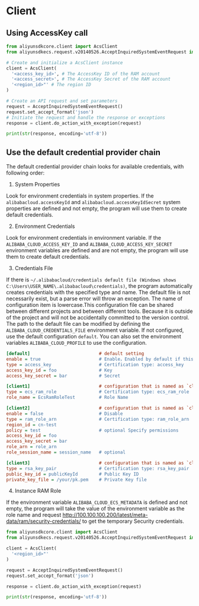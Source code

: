 # Client

## Using AccessKey call

```python
from aliyunsdkcore.client import AcsClient
from aliyunsdkecs.request.v20140526.AcceptInquiredSystemEventRequest import AcceptInquiredSystemEventRequest

# Create and initialize a AcsClient instance
client = AcsClient(
  '<access_key_id>', # The AccessKey ID of the RAM account
  '<access_secret>', # The AccessKey Secret of the RAM account
  '<region_id>"' # The region ID
)

# Create an API request and set parameters
request = AcceptInquiredSystemEventRequest()
request.set_accept_format('json')
# Initiate the request and handle the response or exceptions
response = client.do_action_with_exception(request)

print(str(response, encoding='utf-8'))
```

## Use the default credential provider chain

The default credential provider chain looks for available credentials, with following order:

1. System Properties

Look for environment credentials in system properties. If the `alibabacloud.accessKeyId` and `alibabacloud.accessKeyIdSecret` system properties are defined and not empty, the program will use them to create default credentials.

2. Environment Credentials

Look for environment credentials in environment variable. If the `ALIBABA_CLOUD_ACCESS_KEY_ID` and `ALIBABA_CLOUD_ACCESS_KEY_SECRET` environment variables are defined and are not empty, the program will use them to create default credentials.

3. Credentials File

If there is `~/.alibabacloud/credentials default file (Windows shows C:\Users\USER_NAME\.alibabacloud\credentials)`, the program automatically creates credentials with the specified type and name. The default file is not necessarily exist, but a parse error will throw an exception. The name of configuration item is lowercase.This configuration file can be shared between different projects and between different tools. Because it is outside of the project and will not be accidentally committed to the version control. The path to the default file can be modified by defining the `ALIBABA_CLOUD_CREDENTIALS_FILE` environment variable. If not configured, use the default configuration `default`. You can also set the environment variables `ALIBABA_CLOUD_PROFILE` to use the configuration.

```ini
[default]                          # default setting
enable = true                      # Enable，Enabled by default if this option is not present
type = access_key                  # Certification type: access_key
access_key_id = foo                # Key
access_key_secret = bar            # Secret

[client1]                          # configuration that is named as `client1`
type = ecs_ram_role                # Certification type: ecs_ram_role
role_name = EcsRamRoleTest         # Role Name

[client2]                          # configuration that is named as `client2`
enable = false                     # Disable
type = ram_role_arn                # Certification type: ram_role_arn
region_id = cn-test
policy = test                      # optional Specify permissions
access_key_id = foo
access_key_secret = bar
role_arn = role_arn
role_session_name = session_name   # optional

[client3]                          # configuration that is named as `client3`
type = rsa_key_pair                # Certification type: rsa_key_pair
public_key_id = publicKeyId        # Public Key ID
private_key_file = /your/pk.pem    # Private Key file
```

4. Instance RAM Role

If the environment variable `ALIBABA_CLOUD_ECS_METADATA` is defined and not empty, the program will take the value of the environment variable as the role name and request http://100.100.100.200/latest/meta-data/ram/security-credentials/ to get the temporary Security credentials.

```python
from aliyunsdkcore.client import AcsClient
from aliyunsdkecs.request.v20140526.AcceptInquiredSystemEventRequest import AcceptInquiredSystemEventRequest

client = AcsClient(
  '<region_id>"'
)

request = AcceptInquiredSystemEventRequest()
request.set_accept_format('json')

response = client.do_action_with_exception(request)

print(str(response, encoding='utf-8'))
```
